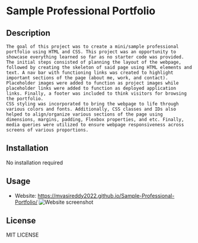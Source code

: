 # Sample Professional Portfolio

## Description
    The goal of this project was to create a mini/sample professional portfolio using HTML and CSS. This project was an opportunity to showcase everything learned so far as no starter code was provided. The initial steps consisted of planning the layout of the webpage, followed by creating the skeleton of said page using HTML elements and text. A nav bar with functioning links was created to highlight important sections of the page (about me, work, and contact). Placeholder images were added to function as project images while placeholder links were added to function as deployed application links. Finally, a footer was included to think visitors for browsing the portfolio.
    CSS styling was incorporated to bring the webpage to life through various colors and fonts. Additionally, CSS classes and IDs also helped to align/organize various sections of the page using dimensions, margins, padding, Flexbox properties, and etc. Finally, media queries were utilized to ensure webpage responsiveness across screens of various proportions.

## Installation
  No installation required

## Usage
  - Website: https://mvasireddy2022.github.io/Sample-Professional-Portfolio/
  ![Website screenshot](assets/images/Sample-Portfolio.png)

## License
  MIT LICENSE